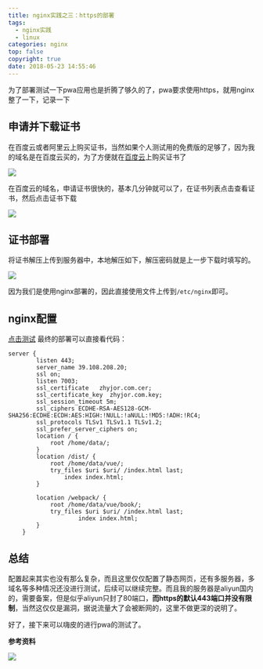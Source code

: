 ```yaml
---
title: nginx实践之三：https的部署
tags:
  - nginx实践
  - linux
categories: nginx
top: false
copyright: true
date: 2018-05-23 14:55:46
---
```

为了部署测试一下pwa应用也是折腾了够久的了，pwa要求使用https，就用nginx整了一下，记录一下
<!--more-->
## 申请并下载证书
在百度云或者阿里云上购买证书，当然如果个人测试用的免费版的足够了，因为我的域名是在百度云买的，为了方便就在[百度云](https://console.bce.baidu.com/cas/)上购买证书了

![](http://static.zhyjor.com/201805231511_394.png)

在百度云的域名，申请证书很快的，基本几分钟就可以了，在证书列表点击查看证书，然后点击证书下载

![](http://static.zhyjor.com/201805231514_441.png)

## 证书部署
将证书解压上传到服务器中，本地解压如下，解压密码就是上一步下载时填写的。

![](http://static.zhyjor.com/201805231515_86.png)

因为我们是使用nginx部署的，因此直接使用文件上传到`/etc/nginx`即可。
## nginx配置
[点击测试](https://www.zhyjor.com/index.html)
最终的部署可以直接看代码：
```
server {
	    listen 443;
        server_name 39.108.208.20;
        ssl on;
	    listen 7003;
	    ssl_certificate   zhyjor.com.cer;
        ssl_certificate_key  zhyjor.com.key;
        ssl_session_timeout 5m;
        ssl_ciphers ECDHE-RSA-AES128-GCM-SHA256:ECDHE:ECDH:AES:HIGH:!NULL:!aNULL:!MD5:!ADH:!RC4;
        ssl_protocols TLSv1 TLSv1.1 TLSv1.2;
        ssl_prefer_server_ciphers on;
	    location / {
			root /home/data/;
        }
	    location /dist/ {
			root /home/data/vue/;
			try_files $uri $uri/ /index.html last;
            	index index.html;
        }

        location /webpack/ {
            root /home/data/vue/book/;
            try_files $uri $uri/ /index.html last;
                    index index.html;
        }
	}
```
## 总结
配置起来其实也没有那么复杂，而且这里仅仅配置了静态网页，还有多服务器，多域名等多种情况还没进行测试，后续可以继续完整。而且我的服务器是aliyun国内的，需要备案，但是似乎aliyun只封了80端口，**而https的默认443端口并没有限制**，当然这仅仅是漏洞，据说流量大了会被断网的，这里不做更深的说明了。

好了，接下来可以嗨皮的进行pwa的测试了。

**参考资料**
[]()

![](http://static.zhyjor.com/wexin.png)
